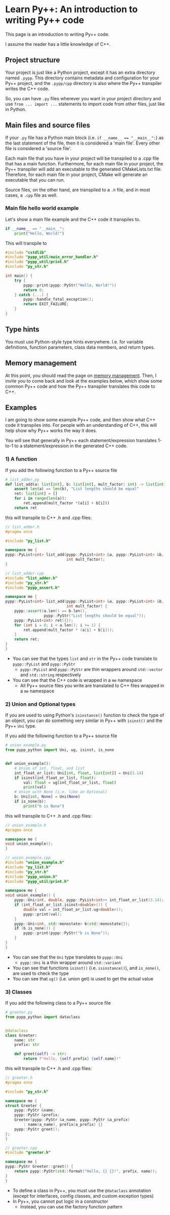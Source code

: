 # Learn Py++: An introduction to writing Py++ code

This page is an introduction to writing Py++ code.

I assume the reader has a little knowledge of C++.

## Project structure

Your project is just like a Python project, except it has an extra directory named `.pypp`. This directory contains metadata and configuration for your Py++ project, and the `.pypp/cpp` directory is also where the Py++ transpiler writes the C++ code.

So, you can have `.py` files wherever you want in your project directory and use `from ... import ...` statements to import code from other files, just like in Python.

## Main files and source files

If your `.py` file has a Python main block (i.e. `if __name__ == "__main__":`) as the last statement of the file, then it is considered a 'main file'. Every other file is considered a 'source file'.

Each main file that you have in your project will be transpiled to a .cpp file that has a main function. Furthermore, for each main file in your project, the Py++ transpiler will add an executable to the generated CMakeLists.txt file. Therefore, for each main file in your project, CMake will generate an executable that you can run.

Source files, on the other hand, are transpiled to a `.h` file, and in most cases, a `.cpp` file as well.

### Main file hello world example
Let's show a main file example and the C++ code it transpiles to.

```python
if __name__ == "__main__":
    print("Hello, World!")
```

This will transpile to

```cpp
#include "cstdlib"
#include "pypp_util/main_error_handler.h"
#include "pypp_util/print.h"
#include "py_str.h"

int main() {
    try {
        pypp::print(pypp::PyStr("Hello, World!"))
        return 0;
    } catch (...) {
        pypp::handle_fatal_exception();
        return EXIT_FAILURE;
    }
}
```

## Type hints

You must use Python-style type hints everywhere. I.e. for variable definitions, function parameters, class data members, and return types.

## Memory management

At this point, you should read the page on [memory management](lang_features/manual_memory_management.md). Then, I invite you to come back and look at the examples below, which show some common Py++ code and how the Py++ transpiler translates this code to C++.

## Examples

I am going to show some example Py++ code, and then show what C++ code it transpiles into. For people with an understanding of C++, this will help show why Py++ works the way it does.

You will see that generally in Py++ each statement/expression translates 1-to-1 to a statement/expression in the generated C++ code.

### 1) A function

If you add the following function to a Py++ source file

```python
# list_adder.py
def list_add(a: list[int], b: list[int], mult_factor: int) -> list[int]:
    assert len(a) == len(b), "List lengths should be equal"
    ret: list[int] = []
    for i in range(len(a)):
        ret.append(mult_factor *(a[i] + b[i]))
    return ret
```

this will transpile to C++ .h and .cpp files:

```cpp
// list_adder.h
#pragma once

#include "py_list.h"

namespace me {
pypp::PyList<int> list_add(pypp::PyList<int> &a, pypp::PyList<int> &b,
                           int mult_factor);
}
```

```cpp
// list_adder.cpp
#include "list_adder.h"
#include "py_str.h"
#include "pypp_assert.h"

namespace me {
pypp::PyList<int> list_add(pypp::PyList<int> &a, pypp::PyList<int> &b,
                           int mult_factor) {
    pypp::assert(a.len() == b.len(),
                 pypp::PyStr("List lengths should be equal"));
    pypp::PyList<int> ret({});
    for (int i = 0; i < a.len(); i += 1) {
        ret.append(mult_factor * (a[i] + b[i]));
    }
    return ret;
}
}
```

- You can see that the types `list` and `str` in the Py++ code translate to `pypp::PyList` and `pypp::PyStr`
    - `pypp::PyList` and `pypp::PyStr` are thin wrappers around `std::vector` and `std::string` respectively
- You can see that the C++ code is wrapped in a `me` namespace
    - All Py++ source files you write are translated to C++ files wrapped in a `me` namespace

### 2) Union and Optional types

If you are used to using Python's `isinstance()` function to check the type of an object, you can do something very similar in Py++ with `isinst()` and the Py++ `Uni` type.

If you add the following function to a Py++ source file

```python
# union_example.py
from pypp_python import Uni, ug, isinst, is_none


def union_example():
    # Union of int, float, and list
    int_float_or_list: Uni[int, float, list[int]] = Uni(3.14)
    if isinst(int_float_or_list, float):
        val: float = ug(int_float_or_list, float)
        print(val)
    # Union with None (i.e. like an Optional)
    b: Uni[int, None] = Uni(None)
    if is_none(b):
        print("b is None")
```

this will transpile to C++ .h and .cpp files:

```cpp
// union_example.h
#pragma once

namespace me {
void union_example();
}
```

```cpp
// union_example.cpp
#include "union_example.h"
#include "py_list.h"
#include "py_str.h"
#include "pypp_union.h"
#include "pypp_util/print.h"

namespace me {
void union_example() {
    pypp::Uni<int, double, pypp::PyList<int>> int_float_or_list(3.14);
    if (int_float_or_list.isinst<double>()) {
        double val = int_float_or_list.ug<double>();
        pypp::print(val);
    }
    pypp::Uni<int, std::monostate> b(std::monostate{});
    if (b.is_none()) {
        pypp::print(pypp::PyStr("b is None"));
    }
}
}
```

- You can see that the `Uni` type translates to `pypp::Uni`
    - `pypp::Uni` is a thin wrapper around `std::variant`
- You can see that functions `isinst()` (i.e. `isinstance()`), and `is_none()`, are used to check the type
- You can see that `ug()` (i.e. union get) is used to get the actual value

### 3) Classes

If you add the following class to a Py++ source file

```python
# greeter.py
from pypp_python import dataclass


@dataclass
class Greeter:
    name: str
    prefix: str

    def greet(self) -> str:
        return f"Hello, {self.prefix} {self.name}!"
```

this will transpile to C++ .h and .cpp files:

```cpp
// greeter.h
#pragma once

#include "py_str.h"

namespace me {
struct Greeter {
    pypp::PyStr &name;
    pypp::PyStr &prefix;
    Greeter(pypp::PyStr &a_name, pypp::PyStr &a_prefix)
        : name(a_name), prefix(a_prefix) {}
    pypp::PyStr greet();
};
}
```

```cpp
// greeter.cpp
#include "greeter.h"

namespace me {
pypp::PyStr Greeter::greet() {
    return pypp::PyStr(std::format("Hello, {} {}!", prefix, name));
}
}
```

- To define a class in Py++, you must use the `@dataclass` annotation (except for interfaces, config classes, and custom exception types)
- In Py++, you cannot put logic in a constructor
    - Instead, you can use the factory function pattern

